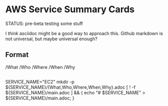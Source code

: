 # AWS Service Summary Cards

STATUS: pre-beta testing some stuff

I *think* asciidoc might be a good way to approach this.  Github markdown is not universal, but maybe universal enough?

## Format
<ServiceName>/What
             /Who
             /Where
             /When
             /Why
 
## 
SERVICE_NAME="EC2"
mkdir -p ${SERVICE_NAME}/{What,Who,Where,When,Why}.adoc
[ ! -f ${SERVICE_NAME}/main.adoc ] && { echo "# $SERVICE_NAME" > ${SERVICE_NAME}/main.adoc; }
